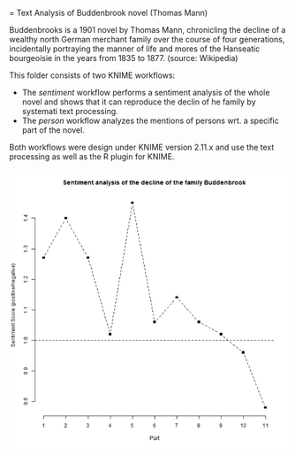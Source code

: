 = Text Analysis of Buddenbrook novel (Thomas Mann)

Buddenbrooks is a 1901 novel by Thomas Mann, chronicling the decline of a wealthy north German merchant family over the course of four generations, incidentally portraying the manner of life and mores of the Hanseatic bourgeoisie in the years from 1835 to 1877. (source: Wikipedia)

This folder consists of two KNIME workflows:
* The *sentiment* workflow performs a sentiment analysis of the whole novel and shows that it can reproduce the declin of he family by systemati text processing.
* The *person* workflow analyzes the mentions of persons wrt. a specific part of the novel.

Both workflows were design under KNIME version 2.11.x and use the text processing as well as the R plugin for KNIME.

![alt text](https://github.com/frank-123/KNIME-workflows/blob/master/Buddenbrooks-textprocessing/buddenbrook-sentiment-analysisV3.png "Sentiment Analysis")

